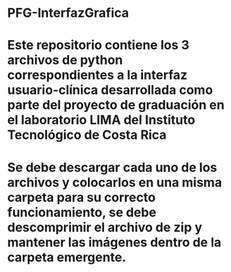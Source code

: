 # PFG-InterfazGrafica
# Este repositorio contiene los 3 archivos de python correspondientes a la interfaz usuario-clínica desarrollada como parte del proyecto de graduación en el laboratorio LIMA del Instituto Tecnológico de Costa Rica
# Se debe descargar cada uno de los archivos y colocarlos en una misma carpeta para su correcto funcionamiento, se debe descomprimir el archivo de zip y mantener las imágenes dentro de la carpeta emergente.

